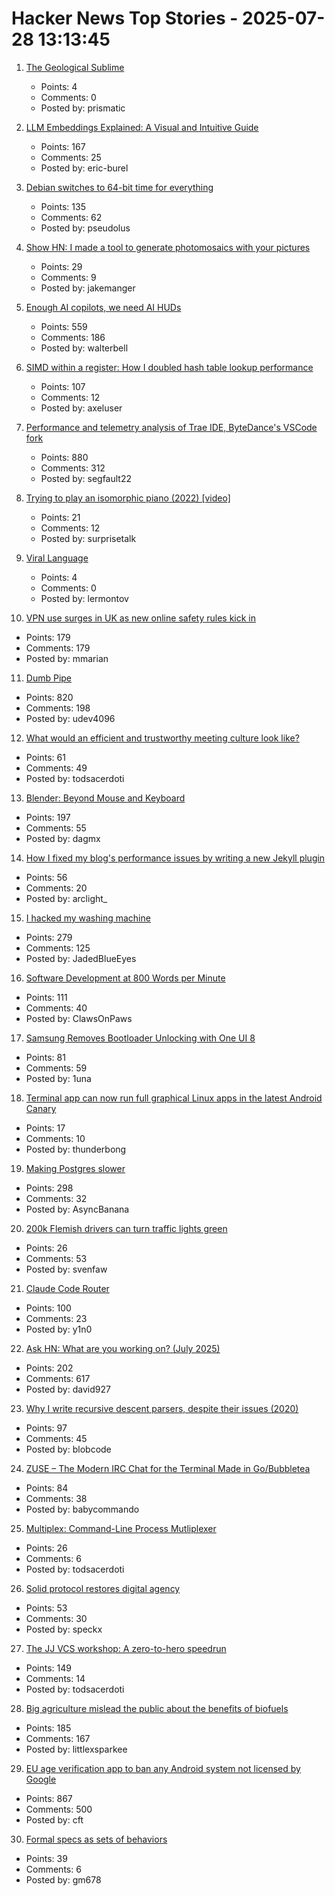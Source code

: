 # Hacker News Top Stories - 2025-07-28 13:13:45

1. [The Geological Sublime](https://harpers.org/archive/2025/07/the-geological-sublime-lewis-hyde-deep-time/)
   - Points: 4
   - Comments: 0
   - Posted by: prismatic

2. [LLM Embeddings Explained: A Visual and Intuitive Guide](https://huggingface.co/spaces/hesamation/primer-llm-embedding)
   - Points: 167
   - Comments: 25
   - Posted by: eric-burel

3. [Debian switches to 64-bit time for everything](https://www.theregister.com/2025/07/25/y2k38_bug_debian/)
   - Points: 135
   - Comments: 62
   - Posted by: pseudolus

4. [Show HN: I made a tool to generate photomosaics with your pictures](https://pictiler.com)
   - Points: 29
   - Comments: 9
   - Posted by: jakemanger

5. [Enough AI copilots, we need AI HUDs](https://www.geoffreylitt.com/2025/07/27/enough-ai-copilots-we-need-ai-huds)
   - Points: 559
   - Comments: 186
   - Posted by: walterbell

6. [SIMD within a register: How I doubled hash table lookup performance](https://maltsev.space/blog/012-simd-within-a-register-how-i-doubled-hash-table-lookup-performance)
   - Points: 107
   - Comments: 12
   - Posted by: axeluser

7. [Performance and telemetry analysis of Trae IDE, ByteDance's VSCode fork](https://github.com/segmentationf4u1t/trae_telemetry_research)
   - Points: 880
   - Comments: 312
   - Posted by: segfault22

8. [Trying to play an isomorphic piano (2022) [video]](https://www.youtube.com/watch?v=j4itL174C-4)
   - Points: 21
   - Comments: 12
   - Posted by: surprisetalk

9. [Viral Language](https://lareviewofbooks.org/article/viral-language/)
   - Points: 4
   - Comments: 0
   - Posted by: lermontov

10. [VPN use surges in UK as new online safety rules kick in](https://www.ft.com/content/356674b0-9f1d-4f95-b1d5-f27570379a9b)
   - Points: 179
   - Comments: 179
   - Posted by: mmarian

11. [Dumb Pipe](https://www.dumbpipe.dev/)
   - Points: 820
   - Comments: 198
   - Posted by: udev4096

12. [What would an efficient and trustworthy meeting culture look like?](https://abitmighty.com/posts/the-ultimate-meeting-culture)
   - Points: 61
   - Comments: 49
   - Posted by: todsacerdoti

13. [Blender: Beyond Mouse and Keyboard](https://code.blender.org/2025/07/beyond-mouse-keyboard/)
   - Points: 197
   - Comments: 55
   - Posted by: dagmx

14. [How I fixed my blog's performance issues by writing a new Jekyll plugin](https://arclight.run/how-i-fixed-my-blogs-performance-issues-by-writing-a-new-jekyll-plugin-jekyll-skyhook/)
   - Points: 56
   - Comments: 20
   - Posted by: arclight_

15. [I hacked my washing machine](https://nexy.blog/2025/07/27/how-i-hacked-my-washing-machine/)
   - Points: 279
   - Comments: 125
   - Posted by: JadedBlueEyes

16. [Software Development at 800 Words per Minute](https://neurrone.com/posts/software-development-at-800-wpm/)
   - Points: 111
   - Comments: 40
   - Posted by: ClawsOnPaws

17. [Samsung Removes Bootloader Unlocking with One UI 8](https://sammyguru.com/breaking-samsung-removes-bootloader-unlocking-with-one-ui-8/)
   - Points: 81
   - Comments: 59
   - Posted by: 1una

18. [Terminal app can now run full graphical Linux apps in the latest Android Canary](https://www.androidauthority.com/linux-terminal-graphical-apps-3580905/)
   - Points: 17
   - Comments: 10
   - Posted by: thunderbong

19. [Making Postgres slower](https://byteofdev.com/posts/making-postgres-slow/)
   - Points: 298
   - Comments: 32
   - Posted by: AsyncBanana

20. [200k Flemish drivers can turn traffic lights green](https://www.vrt.be/vrtnws/en/2025/07/24/200-000-flemish-drivers-can-turn-traffic-lights-green-but-waze/)
   - Points: 26
   - Comments: 53
   - Posted by: svenfaw

21. [Claude Code Router](https://github.com/musistudio/claude-code-router)
   - Points: 100
   - Comments: 23
   - Posted by: y1n0

22. [Ask HN: What are you working on? (July 2025)](undefined)
   - Points: 202
   - Comments: 617
   - Posted by: david927

23. [Why I write recursive descent parsers, despite their issues (2020)](https://utcc.utoronto.ca/~cks/space/blog/programming/WhyRDParsersForMe)
   - Points: 97
   - Comments: 45
   - Posted by: blobcode

24. [ZUSE – The Modern IRC Chat for the Terminal Made in Go/Bubbletea](https://github.com/babycommando/zuse)
   - Points: 84
   - Comments: 38
   - Posted by: babycommando

25. [Multiplex: Command-Line Process Mutliplexer](https://github.com/sebastien/multiplex)
   - Points: 26
   - Comments: 6
   - Posted by: todsacerdoti

26. [Solid protocol restores digital agency](https://www.schneier.com/blog/archives/2025/07/how-solid-protocol-restores-digital-agency.html)
   - Points: 53
   - Comments: 30
   - Posted by: speckx

27. [The JJ VCS workshop: A zero-to-hero speedrun](https://github.com/jkoppel/jj-workshop)
   - Points: 149
   - Comments: 14
   - Posted by: todsacerdoti

28. [Big agriculture mislead the public about the benefits of biofuels](https://lithub.com/how-big-agriculture-mislead-the-public-about-the-benefits-of-biofuels/)
   - Points: 185
   - Comments: 167
   - Posted by: littlexsparkee

29. [EU age verification app to ban any Android system not licensed by Google](https://www.reddit.com/r/degoogle/s/YxmPgFes8a)
   - Points: 867
   - Comments: 500
   - Posted by: cft

30. [Formal specs as sets of behaviors](https://surfingcomplexity.blog/2025/07/26/formal-specs-as-sets-of-behaviors/)
   - Points: 39
   - Comments: 6
   - Posted by: gm678

